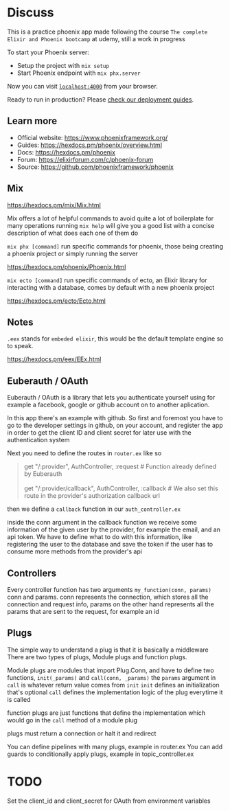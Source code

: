 # Discuss

This is a practice phoenix app made following the course `The complete Elixir and Phoenix bootcamp` at udemy, still a work in progress

To start your Phoenix server:

  * Setup the project with `mix setup`
  * Start Phoenix endpoint with `mix phx.server`

Now you can visit [`localhost:4000`](http://localhost:4000) from your browser.

Ready to run in production? Please [check our deployment guides](https://hexdocs.pm/phoenix/deployment.html).

## Learn more

  * Official website: https://www.phoenixframework.org/
  * Guides: https://hexdocs.pm/phoenix/overview.html
  * Docs: https://hexdocs.pm/phoenix
  * Forum: https://elixirforum.com/c/phoenix-forum
  * Source: https://github.com/phoenixframework/phoenix

## Mix
https://hexdocs.pm/mix/Mix.html

Mix offers a lot of helpful commands to avoid quite a lot of boilerplate for many operations
running `mix help` will give you a good list with a concise description of what does each one of them do

`mix phx [command]` run specific commands for phoenix, those being creating a phoenix project or simply running the server

https://hexdocs.pm/phoenix/Phoenix.html

`mix ecto [command]` run specific commands of ecto, an Elixir library for interacting with a database, comes by default with a new phoenix project

https://hexdocs.pm/ecto/Ecto.html

## Notes
`.eex` stands for `embeded elixir`, this would be the default template engine so to speak.

https://hexdocs.pm/eex/EEx.html


## Euberauth / OAuth
Euberauth / OAuth is a library that lets you authenticate yourself using for example a facebook, google or github account on to another aplication.

In this app there's an example with github. So first and foremost you have to go to the developer settings in github, on your account, and register the app in order to get the client ID and client secret for later use with the authentication system

Next you need to define the routes in `router.ex` like so

>    get "/:provider", AuthController, :request # Function already defined by Euberauth \
\
>    get "/:provider/callback", AuthController, :callback # We also set this route in the provider's authorization callback url

then we define a `callback` function in our `auth_controller.ex`

inside the conn argument in the callback function we receive some information of the given user by the provider, for example the email, and an api token. We have to define what to do with this information, like registering the user to the database and save the token if the user has to consume more methods from the provider's api

## Controllers
Every controller function has two arguments `my_function(conn, params)` conn and params. conn represents the connection, which stores all the connection and request info, params on the other hand represents all the params that are sent to the request, for example an id

## Plugs
The simple way to understand a plug is that it is basically a middleware
There are two types of plugs, Module plugs and function plugs.

Module plugs are modules that import Plug.Conn, and have to define two functions, `init(_params)` and `call(conn, _params)`
the `params` argument in `call` is whatever return value comes from `init`
`init` defines an initialization that's optional
`call` defines the implementation logic of the plug everytime it is called

function plugs are just functions that define the implementation which would go in the `call` method of a module plug

plugs must return a connection or halt it and redirect

You can define pipelines with many plugs, example in router.ex
You can add guards to conditionally apply plugs, example in topic_controller.ex


# TODO
Set the client_id and client_secret for OAuth from environment variables